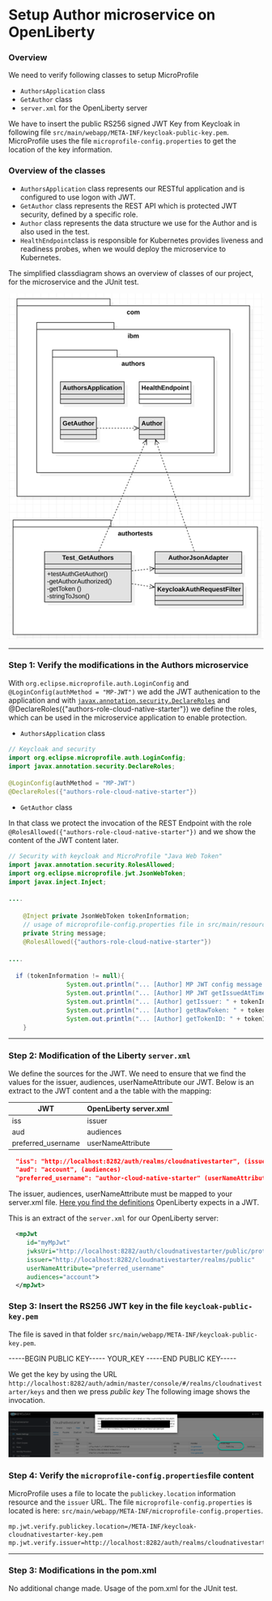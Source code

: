 # Setup Author microservice on OpenLiberty

### Overview

We need to verify following classes to setup MicroProfile 

* `AuthorsApplication` class
* `GetAuthor` class
* `server.xml` for the OpenLiberty server

We have to insert the public RS256 signed JWT Key from Keycloak  in following file `src/main/webapp/META-INF/keycloak-public-key.pem`.
MicroProfile uses the file `microprofile-config.properties` to get the location of the key information.

### Overview of the classes

* `AuthorsApplication` class represents our RESTful application and is configured to use logon with JWT.
* `GetAuthor` class represents the REST API which is protected JWT security, defined by a specific role.
* `Author` class represents the data structure we use for the Author and is also used in the test.
* `HealthEndpoint`class is responsible for Kubernetes provides liveness and readiness probes, when we would deploy the microservice to Kubernetes.

The simplified classdiagram shows an overview of classes of our project, for the microservice and the JUnit test.

![](../../images/uml-classes.png)

---

### Step 1: Verify the modifications in the Authors microservice

With `org.eclipse.microprofile.auth.LoginConfig` and `@LoginConfig(authMethod = "MP-JWT")` we add the JWT authenication to the application and with [`javax.annotation.security.DeclareRoles`](https://docs.oracle.com/cd/E19798-01/821-1841/gjgcq/index.html) and @DeclareRoles({"authors-role-cloud-native-starter"}) we define the roles, which can be used in the microservice application to enable protection.

* `AuthorsApplication` class

```java
// Keycloak and security
import org.eclipse.microprofile.auth.LoginConfig;
import javax.annotation.security.DeclareRoles;

@LoginConfig(authMethod = "MP-JWT")
@DeclareRoles({"authors-role-cloud-native-starter"})
```

* `GetAuthor` class

In that class we protect the invocation of the REST Endpoint with the role `@RolesAllowed({"authors-role-cloud-native-starter"})` and we show the content of the JWT content later.

```java
// Security with keycloak and MicroProfile "Java Web Token"
import javax.annotation.security.RolesAllowed;
import org.eclipse.microprofile.jwt.JsonWebToken;
import javax.inject.Inject;

....

	@Inject private JsonWebToken tokenInformation;
	// usage of microprofile-config.properties file in src/main/resources/META-INF
	private String message;
    @RolesAllowed({"authors-role-cloud-native-starter"})
  
....
  
  if (tokenInformation != null){
				System.out.println("... [Author] MP JWT config message: " + message );
				System.out.println("... [Author] MP JWT getIssuedAtTime " + tokenInformation.getIssuedAtTime() );
				System.out.println("... [Author] getIssuer: " + tokenInformation.getIssuer());
				System.out.println("... [Author] getRawToken: " + tokenInformation.getRawToken());
				System.out.println("... [Author] getTokenID: " + tokenInformation.getTokenID());
	}
```

---

### Step 2: Modification of the Liberty `server.xml`

We define the sources for the JWT.
We need to ensure that we find the values for the issuer, audiences, userNameAttribute our JWT. Below is an extract to the JWT content and a the table with the mapping:

|  JWT | OpenLiberty server.xml  |
| - | - |
| iss | issuer |
| aud | audiences |
| preferred_username | userNameAttribute |

```json
  "iss": "http://localhost:8282/auth/realms/cloudnativestarter", (issuer)
  "aud": "account", (audiences)
  "preferred_username": "author-cloud-native-starter" (userNameAttribute)
```

The issuer, audiences, userNameAttribute must be mapped to your server.xml file. [Here you find the definitions](https://openliberty.io/docs/ref/config/mpJwt.html) OpenLiberty expects in a JWT.

This is an extract of the `server.xml` for our OpenLiberty server:

```xml
  <mpJwt
     id="myMpJwt"
     jwksUri="http://localhost:8282/auth/cloudnativestarter/public/protocol/openid-connect/certs"
     issuer="http://localhost:8282/cloudnativestarter/realms/public"
     userNameAttribute="preferred_username"
     audiences="account">
  </mpJwt>
```

### Step 3: Insert the RS256 JWT key in the file `keycloak-public-key.pem` 

The file is saved in that folder `src/main/webapp/META-INF/keycloak-public-key.pem`.

-----BEGIN PUBLIC KEY-----
YOUR_KEY
-----END PUBLIC KEY-----

We get the key by using the URL `http://localhost:8282/auth/admin/master/console/#/realms/cloudnativestarter/keys` and then we press _public key_ The following image shows the invocation.

![](../../images/liberty-setup-01.png)

### Step 4: Verify the `microprofile-config.properties`file content 

MicroProfile uses a file to locate the `publickey.location` information resource and the `issuer` URL. The file `microprofile-config.properties` is located is here: `src/main/webapp/META-INF/microprofile-config.properties`.

```
mp.jwt.verify.publickey.location=/META-INF/keycloak-cloudnativestarter-key.pem
mp.jwt.verify.issuer=http://localhost:8282/auth/realms/cloudnativestarter
```

---

### Step 3: Modifications in the pom.xml

No additional change made. 
Usage of the pom.xml for the JUnit test.